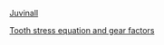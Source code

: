 [Juvinall](Juvinall.md) 

[Tooth stress equation and gear factors](Tooth%20stress%20equation%20and%20gear%20factors.md) 
